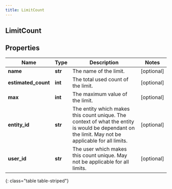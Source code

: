 ```yaml
---
title: LimitCount
---
```

## LimitCount

## Properties

|Name | Type | Description | Notes|
|------------ | ------------- | ------------- | -------------|
| **name** | **str** | The name of the limit. | [optional] |
| **estimated_count** | **int** | The total used count of the limit. | [optional] |
| **max** | **int** | The maximum value of the limit. | [optional] |
| **entity_id** | **str** | The entity which makes this count unique. The context of what the entity is would be dependant on the limit. May not be applicable for all limits. | [optional] |
| **user_id** | **str** | The user which makes this count unique. May not be applicable for all limits. | [optional] |
{: class="table table-striped"}


